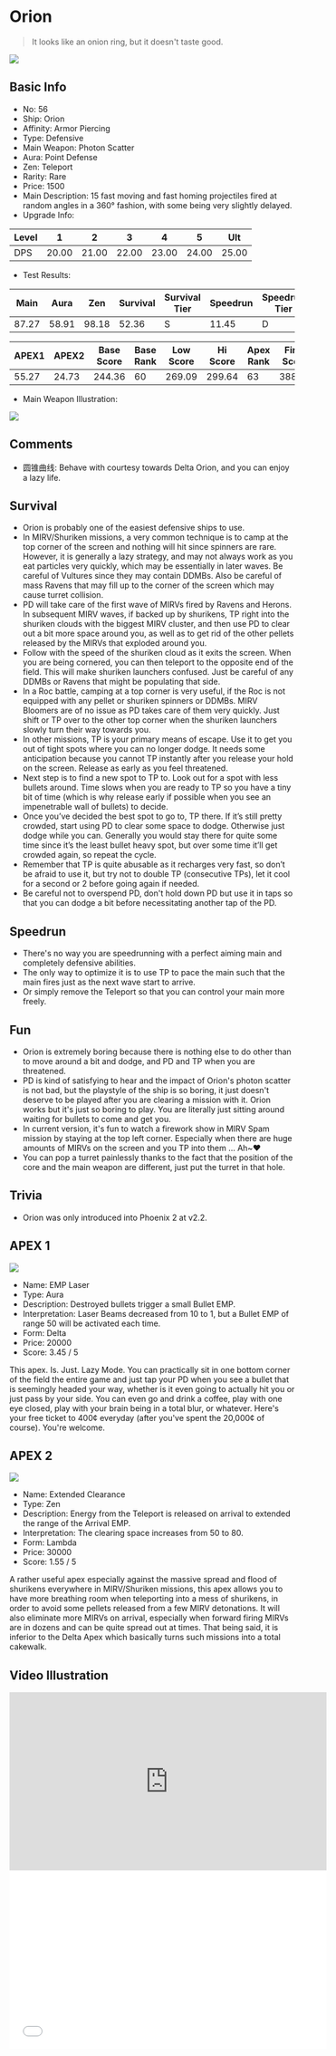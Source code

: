 # Orion

> It looks like an onion ring, but it doesn't taste good.

<img src="/ships/ship_56.png" style={{zoom:1}}/>

## Basic Info

- No: 56
- Ship: Orion
- Affinity: Armor Piercing
- Type: Defensive
- Main Weapon: Photon Scatter
- Aura: Point Defense
- Zen: Teleport
- Rarity: Rare
- Price: 1500
- Main Description: 15 fast moving and fast homing projectiles fired at random angles in a 360° fashion, with some being very slightly delayed.
- Upgrade Info: 

| Level | 1 | 2 | 3 | 4 | 5 | Ult |
|--|--|--|--|--|--|--|
| DPS | 20.00 | 21.00 | 22.00 | 23.00 | 24.00 | 25.00 |

- Test Results: 

| Main | Aura | Zen | Survival | Survival Tier | Speedrun | Speedrun Tier | Fun | Fun Tier |
|--|--|--|--|--|--|--|--|--|
| 87.27 | 58.91 | 98.18 | 52.36 | S | 11.45 | D | 25.09 | C |

| APEX1 | APEX2 | Base Score | Base Rank | Low Score | Hi Score | Apex Rank | Final Score | FinalRank |
|--|--|--|--|--|--|--|--|--|
| 55.27 | 24.73 | 244.36 | 60 | 269.09 | 299.64 | 63 | 388.55 | 63 |

- Main Weapon Illustration:

<img src="/illustration/main_56.gif" style={{zoom:1}}/>

## Comments

- 圆锥曲线: Behave with courtesy towards Delta Orion, and you can enjoy a lazy life.

## Survival

- Orion is probably one of the easiest defensive ships to use.
- In MIRV/Shuriken missions, a very common technique is to camp at the top corner of the screen and nothing will hit since spinners are rare. However, it is generally a lazy strategy, and may not always work as you eat particles very quickly, which may be essentially in later waves. Be careful of Vultures since they may contain DDMBs. Also be careful of mass Ravens that may fill up to the corner of the screen which may cause turret collision.
- PD will take care of the first wave of MIRVs fired by Ravens and Herons. In subsequent MIRV waves, if backed up by shurikens, TP right into the shuriken clouds with the biggest MIRV cluster, and then use PD to clear out a bit more space around you, as well as to get rid of the other pellets released by the MIRVs that exploded around you.
- Follow with the speed of the shuriken cloud as it exits the screen. When you are being cornered, you can then teleport to the opposite end of the field. This will make shuriken launchers confused. Just be careful of any DDMBs or Ravens that might be populating that side.
- In a Roc battle, camping at a top corner is very useful, if the Roc is not equipped with any pellet or shuriken spinners or DDMBs. MIRV Bloomers are of no issue as PD takes care of them very quickly. Just shift or TP over to the other top corner when the shuriken launchers slowly turn their way towards you.
- In other missions, TP is your primary means of escape. Use it to get you out of tight spots where you can no longer dodge. It needs some anticipation because you cannot TP instantly after you release your hold on the screen. Release as early as you feel threatened.
- Next step is to find a new spot to TP to. Look out for a spot with less bullets around. Time slows when you are ready to TP so you have a tiny bit of time (which is why release early if possible when you see an impenetrable wall of bullets) to decide.
- Once you’ve decided the best spot to go to, TP there. If it’s still pretty crowded, start using PD to clear some space to dodge. Otherwise just dodge while you can. Generally you would stay there for quite some time since it’s the least bullet heavy spot, but over some time it’ll get crowded again, so repeat the cycle.
- Remember that TP is quite abusable as it recharges very fast, so don’t be afraid to use it, but try not to double TP (consecutive TPs), let it cool for a second or 2 before going again if needed.
- Be careful not to overspend PD, don't hold down PD but use it in taps so that you can dodge a bit before necessitating another tap of the PD.

## Speedrun

- There's no way you are speedrunning with a perfect aiming main and completely defensive abilities.
- The only way to optimize it is to use TP to pace the main such that the main fires just as the next wave start to arrive.
- Or simply remove the Teleport so that you can control your main more freely.

## Fun

- Orion is extremely boring because there is nothing else to do other than to move around a bit and dodge, and PD and TP when you are threatened.
- PD is kind of satisfying to hear and the impact of Orion's photon scatter is not bad, but the playstyle of the ship is so boring, it just doesn't deserve to be played after you are clearing a mission with it. Orion works but it's just so boring to play. You are literally just sitting around waiting for bullets to come and get you.
- In current version, it's fun to watch a firework show in MIRV Spam mission by staying at the top left corner. Especially when there are huge amounts of MIRVs on the screen and you TP into them ... Ah~♥
- You can pop a turret painlessly thanks to the fact that the position of the core and the main weapon are different, just put the turret in that hole.

## Trivia

- Orion was only introduced into Phoenix 2 at v2.2.

## APEX 1

<img src="/ships/ship_56_apex_1.png" style={{zoom:1}}/>

- Name: EMP Laser
- Type: Aura
- Description: Destroyed bullets trigger a small Bullet EMP.
- Interpretation: Laser Beams decreased from 10 to 1, but a Bullet EMP of range 50 will be activated each time.
- Form: Delta
- Price: 20000
- Score: 3.45 / 5

This apex. Is. Just. Lazy Mode. You can practically sit in one bottom corner of the field the entire game and just tap your PD when you see a bullet that is seemingly headed your way, whether is it even going to actually hit you or just pass by your side. You can even go and drink a coffee, play with one eye closed, play with your brain being in a total blur, or whatever. Here's your free ticket to 400¢ everyday (after you've spent the 20,000¢ of course). You're welcome.

## APEX 2

<img src="/ships/ship_56_apex_2.png" style={{zoom:1}}/>

- Name: Extended Clearance
- Type: Zen
- Description: Energy from the Teleport is released on arrival to extended the range of the Arrival EMP.
- Interpretation: The clearing space increases from 50 to 80.
- Form: Lambda
- Price: 30000
- Score: 1.55 / 5

A rather useful apex especially against the massive spread and flood of shurikens everywhere in MIRV/Shuriken missions, this apex allows you to have more breathing room when teleporting into a mess of shurikens, in order to avoid some pellets released from a few MIRV detonations. It will also eliminate more MIRVs on arrival, especially when forward firing MIRVs are in dozens and can be quite spread out at times. That being said, it is inferior to the Delta Apex which basically turns such missions into a total cakewalk.

## Video Illustration

<iframe width="560" height="315" src="https://www.youtube.com/embed/Aol48WicPgs?si=6oCCsT0N4v4Lenub" title="YouTube video player" frameborder="0" allow="accelerometer; autoplay; clipboard-write; encrypted-media; gyroscope; picture-in-picture; web-share" referrerpolicy="strict-origin-when-cross-origin" allowfullscreen></iframe>

<br/>

<iframe width="560" height="315" src="//player.bilibili.com/player.html?aid=484127718&bvid=BV1DT411z7Ho&cid=1072328124&p=1&autoplay=false" scrolling="no" border="0" frameborder="no" allow="accelerometer; autoplay; clipboard-write; encrypted-media; gyroscope; picture-in-picture; web-share" framespacing="0" allowfullscreen="true"> </iframe>